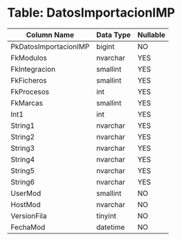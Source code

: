 # Table: DatosImportacionIMP

| Column Name | Data Type | Nullable |
|-------------|-----------|----------|
| PkDatosImportacionIMP | bigint | NO |
| FkModulos | nvarchar | YES |
| FkIntegracion | smallint | YES |
| FkFicheros | smallint | YES |
| FkProcesos | int | YES |
| FkMarcas | smallint | YES |
| Int1 | int | YES |
| String1 | nvarchar | YES |
| String2 | nvarchar | YES |
| String3 | nvarchar | YES |
| String4 | nvarchar | YES |
| String5 | nvarchar | YES |
| String6 | nvarchar | YES |
| UserMod | smallint | NO |
| HostMod | nvarchar | NO |
| VersionFila | tinyint | NO |
| FechaMod | datetime | NO |
